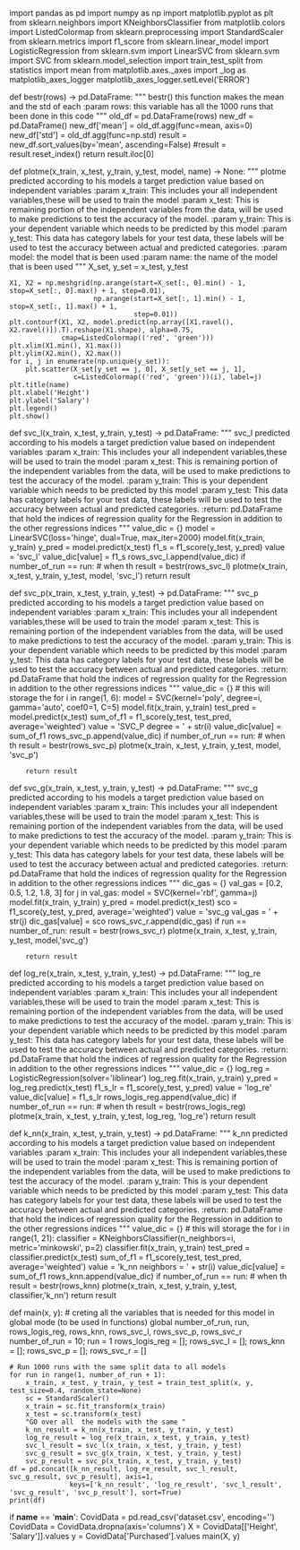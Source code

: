 import pandas as pd
import numpy as np
import matplotlib.pyplot as plt
from sklearn.neighbors import KNeighborsClassifier
from matplotlib.colors import ListedColormap
from sklearn.preprocessing import StandardScaler
from sklearn.metrics import f1_score
from sklearn.linear_model import LogisticRegression
from sklearn.svm import LinearSVC
from sklearn.svm import SVC
from sklearn.model_selection import train_test_split
from statistics import mean
from matplotlib.axes._axes import _log as matplotlib_axes_logger
matplotlib_axes_logger.setLevel('ERROR')

def bestr(rows) -> pd.DataFrame:
    """
    bestr() this function makes the mean and the std of each
    :param rows: this variable has all the 1000 runs that been done in this code
    """
    old_df = pd.DataFrame(rows)
    new_df = pd.DataFrame()
    new_df['mean'] = old_df.agg(func=mean, axis=0)
    new_df['std'] = old_df.agg(func=np.std)
    result = new_df.sort_values(by='mean', ascending=False)
    #result = result.reset_index()
    return result.iloc[0]


def plotme(x_train, x_test, y_train, y_test, model, name) -> None:
    """
     plotme predicted according to his  models a target prediction value based on independent variables
     :param x_train: This includes your all independent variables,these will be used to train the model
     :param x_test: This is remaining  portion of the independent variables from the data,
            will be used to make predictions to test the accuracy of the model.
     :param y_train: This is your dependent variable which needs to be predicted by this model
     :param y_test: This data has category labels for your test data,
            these labels will be used to test the accuracy between actual and predicted categories.
     :param model: the model that is been used
     :param name: the name of the model that is been used
    """
    X_set, y_set = x_test, y_test

    X1, X2 = np.meshgrid(np.arange(start=X_set[:, 0].min() - 1, stop=X_set[:, 0].max() + 1, step=0.01),
                         np.arange(start=X_set[:, 1].min() - 1, stop=X_set[:, 1].max() + 1,
                                   step=0.01))
    plt.contourf(X1, X2, model.predict(np.array([X1.ravel(), X2.ravel()]).T).reshape(X1.shape), alpha=0.75,
                 cmap=ListedColormap(('red', 'green')))
    plt.xlim(X1.min(), X1.max())
    plt.ylim(X2.min(), X2.max())
    for i, j in enumerate(np.unique(y_set)):
        plt.scatter(X_set[y_set == j, 0], X_set[y_set == j, 1],
                    c=ListedColormap(('red', 'green'))(i), label=j)
    plt.title(name)
    plt.xlabel('Height')
    plt.ylabel('Salary')
    plt.legend()
    plt.show()


def svc_l(x_train, x_test, y_train, y_test) -> pd.DataFrame:
    """
     svc_l predicted according to his  models a target prediction value based on independent variables
     :param x_train: This includes your all independent variables,these will be used to train the model
     :param x_test: This is remaining  portion of the independent variables from the data,
            will be used to make predictions to test the accuracy of the model.
     :param y_train: This is your dependent variable which needs to be predicted by this model
     :param y_test: This data has category labels for your test data,
            these labels will be used to test the accuracy between actual and predicted categories.
     :return: pd.DataFrame that hold the indices of regression quality for the Regression
                in addition to the other regressions indices
     """
    value_dic = {}
    model = LinearSVC(loss='hinge', dual=True, max_iter=2000)
    model.fit(x_train, y_train)
    y_pred = model.predict(x_test)
    f1_s = f1_score(y_test, y_pred)
    value = 'svc_l'
    value_dic[value] = f1_s
    rows_svc_l.append(value_dic)
    if number_of_run == run:  # when th
        result = bestr(rows_svc_l)
        plotme(x_train, x_test, y_train, y_test, model, 'svc_l')
        return result


def svc_p(x_train, x_test, y_train, y_test) -> pd.DataFrame:
    """
     svc_p predicted according to his models a target prediction value based on independent variables
     :param x_train: This includes your all independent variables,these will be used to train the model
     :param x_test: This is remaining  portion of the independent variables from the data,
            will be used to make predictions to test the accuracy of the model.
     :param y_train: This is your dependent variable which needs to be predicted by this model
     :param y_test: This data has category labels for your test data,
            these labels will be used to test the accuracy between actual and predicted categories.
     :return: pd.DataFrame that hold the indices of regression quality for the Regression
                in addition to the other regressions indices
     """
    value_dic = {}  # this will storage the
    for i in range(1, 6):
        model = SVC(kernel='poly', degree=i, gamma='auto', coef0=1, C=5)
        model.fit(x_train, y_train)
        test_pred = model.predict(x_test)
        sum_of_f1 = f1_score(y_test, test_pred, average='weighted')
        value = 'SVC_P degree = ' + str(i)
        value_dic[value] = sum_of_f1
    rows_svc_p.append(value_dic)
    if number_of_run == run:  # when th
        result = bestr(rows_svc_p)
        plotme(x_train, x_test, y_train, y_test, model, 'svc_p')

        return result


def svc_g(x_train, x_test, y_train, y_test) -> pd.DataFrame:
    """
     svc_g predicted according to his models a target prediction value based on independent variables
     :param x_train: This includes your all independent variables,these will be used to train the model
     :param x_test: This is remaining  portion of the independent variables from the data,
            will be used to make predictions to test the accuracy of the model.
     :param y_train: This is your dependent variable which needs to be predicted by this model
     :param y_test: This data has category labels for your test data,
            these labels will be used to test the accuracy between actual and predicted categories.
     :return: pd.DataFrame that hold the indices of regression quality for the Regression
                in addition to the other regressions indices
     """
    dic_gas = {}
    val_gas = [0.2, 0.5, 1.2, 1.8, 3]
    for j in val_gas:
        model = SVC(kernel='rbf', gamma=j)
        model.fit(x_train, y_train)
        y_pred = model.predict(x_test)
        sco = f1_score(y_test, y_pred, average='weighted')
        value = 'svc_g val_gas = ' + str(j)
        dic_gas[value] = sco
    rows_svc_r.append(dic_gas)
    if run == number_of_run:
        result = bestr(rows_svc_r)
        plotme(x_train, x_test, y_train, y_test, model,'svc_g')

        return result


def log_re(x_train, x_test, y_train, y_test) -> pd.DataFrame:
    """
     log_re predicted according to his models a target prediction value based on independent variables
     :param x_train: This includes your all independent variables,these will be used to train the model
     :param x_test: This is remaining  portion of the independent variables from the data,
            will be used to make predictions to test the accuracy of the model.
     :param y_train: This is your dependent variable which needs to be predicted by this model
     :param y_test: This data has category labels for your test data,
            these labels will be used to test the accuracy between actual and predicted categories.
     :return: pd.DataFrame that hold the indices of regression quality for the Regression
                in addition to the other regressions indices
     """
    value_dic = {}
    log_reg = LogisticRegression(solver='liblinear')
    log_reg.fit(x_train, y_train)
    y_pred = log_reg.predict(x_test)
    f1_s_lr = f1_score(y_test, y_pred)
    value = 'log_re'
    value_dic[value] = f1_s_lr
    rows_logis_reg.append(value_dic)
    if number_of_run == run:  # when th
        result = bestr(rows_logis_reg)
        plotme(x_train, x_test, y_train, y_test, log_reg, 'log_re')
        return result


def k_nn(x_train, x_test, y_train, y_test) -> pd.DataFrame:
    """
     k_nn predicted according to his models a target prediction value based on independent variables
     :param x_train: This includes your all independent variables,these will be used to train the model
     :param x_test: This is remaining  portion of the independent variables from the data,
            will be used to make predictions to test the accuracy of the model.
     :param y_train: This is your dependent variable which needs to be predicted by this model
     :param y_test: This data has category labels for your test data,
            these labels will be used to test the accuracy between actual and predicted categories.
     :return: pd.DataFrame that hold the indices of regression quality for the Regression
                in addition to the other regressions indices
     """
    value_dic = {}  # this will storage the
    for i in range(1, 21):
        classifier = KNeighborsClassifier(n_neighbors=i, metric='minkowski', p=2)
        classifier.fit(x_train, y_train)
        test_pred = classifier.predict(x_test)
        sum_of_f1 = f1_score(y_test, test_pred, average='weighted')
        value = 'k_nn neighbors = ' + str(i)
        value_dic[value] = sum_of_f1
    rows_knn.append(value_dic)
    if number_of_run == run:  # when th
        result = bestr(rows_knn)
        plotme(x_train, x_test, y_train, y_test, classifier,'k_nn')
        return result


def main(x, y):
    # creting all the variables that is needed for this model in global mode (to be used in functions)
    global number_of_run, run, rows_logis_reg, rows_knn, rows_svc_l, rows_svc_p, rows_svc_r
    number_of_run = 10; run = 1
    rows_logis_reg = []; rows_svc_l = []; rows_knn = []; rows_svc_p = []; rows_svc_r = []

    # Run 1000 runs with the same split data to all models
    for run in range(1, number_of_run + 1):
        x_train, x_test, y_train, y_test = train_test_split(x, y, test_size=0.4, random_state=None)
        sc = StandardScaler()
        x_train = sc.fit_transform(x_train)
        x_test = sc.transform(x_test)
        "GO over all  the models with the same "
        k_nn_result = k_nn(x_train, x_test, y_train, y_test)
        log_re_result = log_re(x_train, x_test, y_train, y_test)
        svc_l_result = svc_l(x_train, x_test, y_train, y_test)
        svc_g_result = svc_g(x_train, x_test, y_train, y_test)
        svc_p_result = svc_p(x_train, x_test, y_train, y_test)
    df = pd.concat([k_nn_result, log_re_result, svc_l_result, svc_g_result, svc_p_result], axis=1,
                   keys=['k_nn_result', 'log_re_result', 'svc_l_result', 'svc_g_result', 'svc_p_result'], sort=True)
    print(df)


if __name__ == '__main__':
    CovidData = pd.read_csv('dataset.csv', encoding='')
    CovidData = CovidData.dropna(axis='columns')
    X = CovidData[['Height', 'Salary']].values
    y = CovidData['Purchased'].values
    main(X, y)
